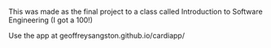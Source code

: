 This was made as the final project to a class called Introduction to Software Engineering (I got a 100!)

Use the app at geoffreysangston.github.io/cardiapp/
